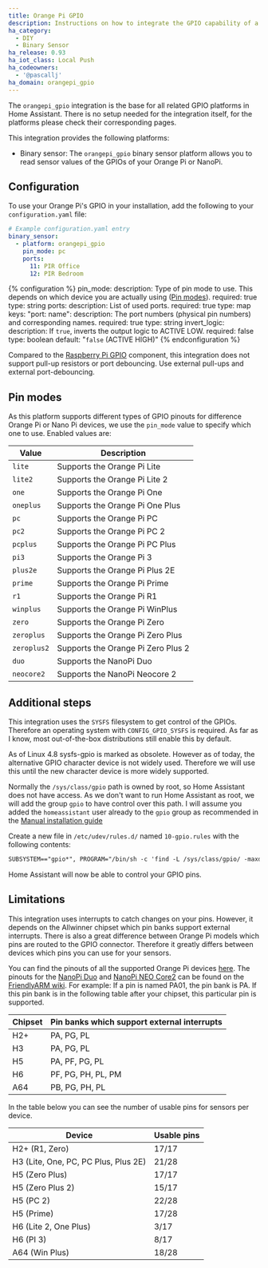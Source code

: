 ```yaml
---
title: Orange Pi GPIO
description: Instructions on how to integrate the GPIO capability of a Orange Pi into Home Assistant.
ha_category:
  - DIY
  - Binary Sensor
ha_release: 0.93
ha_iot_class: Local Push
ha_codeowners:
  - '@pascallj'
ha_domain: orangepi_gpio
---
```


The `orangepi_gpio` integration is the base for all related GPIO platforms in Home Assistant. There is no setup needed for the integration itself, for the platforms please check their corresponding pages.

This integration provides the following platforms:

- Binary sensor: The `orangepi_gpio` binary sensor platform allows you to read sensor values of the GPIOs of your Orange Pi or NanoPi.

## Configuration

To use your Orange Pi's GPIO in your installation, add the following to your `configuration.yaml` file:

```yaml
# Example configuration.yaml entry
binary_sensor:
  - platform: orangepi_gpio
    pin_mode: pc
    ports:
      11: PIR Office
      12: PIR Bedroom
```

{% configuration %}
pin_mode:
  description: Type of pin mode to use. This depends on which device you are actually using ([Pin modes](#pin-modes)).
  required: true
  type: string
ports:
  description: List of used ports.
  required: true
  type: map
  keys:
    "port: name":
      description: The port numbers (physical pin numbers) and corresponding names.
      required: true
      type: string
invert_logic:
  description: If `true`, inverts the output logic to ACTIVE LOW.
  required: false
  type: boolean
  default: "`false` (ACTIVE HIGH)"
{% endconfiguration %}

Compared to the [Raspberry Pi GPIO](/integrations/rpi_gpio/) component, this integration does not support pull-up resistors or port debouncing. Use external pull-ups and external port-debouncing.

## Pin modes

As this platform supports different types of GPIO pinouts for difference Orange Pi or Nano Pi devices, we use the `pin_mode` value to specify which one to use. Enabled values are:

| Value | Description |
| ----- | ----------- |
| `lite` | Supports the Orange Pi Lite |
| `lite2` | Supports the Orange Pi Lite 2 |
| `one` | Supports the Orange Pi One |
| `oneplus` | Supports the Orange Pi One Plus |
| `pc` | Supports the Orange Pi PC |
| `pc2` | Supports the Orange Pi PC 2 |
| `pcplus` | Supports the Orange Pi PC Plus |
| `pi3` | Supports the Orange Pi 3 |
| `plus2e` | Supports the Orange Pi Plus 2E |
| `prime` | Supports the Orange Pi Prime |
| `r1` | Supports the Orange Pi R1 |
| `winplus` | Supports the Orange Pi WinPlus |
| `zero` | Supports the Orange Pi Zero |
| `zeroplus` | Supports the Orange Pi Zero Plus |
| `zeroplus2` | Supports the Orange Pi Zero Plus 2 |
| `duo` | Supports the NanoPi Duo |
| `neocore2` | Supports the NanoPi Neocore 2 |

## Additional steps

This integration uses the `SYSFS` filesystem to get control of the GPIOs. Therefore an operating system with `CONFIG_GPIO_SYSFS` is required. As far as I know, most out-of-the-box distributions still enable this by default.

As of Linux 4.8 sysfs-gpio is marked as obsolete. However as of today, the alternative GPIO character device is not widely used. Therefore we will use this until the new character device is more widely supported.

Normally the `/sys/class/gpio` path is owned by root, so Home Assistant does not have access. As we don't want to run Home Assistant as root, we will add the group `gpio` to have control over this path. I will assume you added the `homeassistant` user already to the `gpio` group as recommended in the [Manual installation guide](/docs/installation/raspberry-pi/)

Create a new file in `/etc/udev/rules.d/` named `10-gpio.rules` with the following contents:

```txt
SUBSYSTEM=="gpio*", PROGRAM="/bin/sh -c 'find -L /sys/class/gpio/ -maxdepth 2 -exec chown root:gpio {} \; -exec chmod 770 {} \; || true'"
```

Home Assistant will now be able to control your GPIO pins.

## Limitations

This integration uses interrupts to catch changes on your pins. However, it depends on the Allwinner chipset which pin banks support external interrupts. There is also a great difference between Orange Pi models which pins are routed to the GPIO connector. Therefore it greatly differs between devices which pins you can use for your sensors.

You can find the pinouts of all the supported Orange Pi devices [here](https://pascalroeleven.nl/2020/04/13/orange-pi-gpio-pinouts/). The pinouts for the [NanoPi Duo](http://wiki.friendlyarm.com/wiki/index.php/NanoPi_Duo) and [NanoPi NEO Core2](http://wiki.friendlyarm.com/wiki/index.php/NanoPi_NEO_Core2) can be found on the [FriendlyARM wiki](http://wiki.friendlyarm.com/). For example: If a pin is named PA01, the pin bank is PA. If this pin bank is in the following table after your chipset, this particular pin is supported.

| Chipset | Pin banks which support external interrupts |
| ------- | ------------------------------------------- |
| H2+ | PA, PG, PL |
| H3 | PA, PG, PL |
| H5 | PA, PF, PG, PL |
| H6 | PF, PG, PH, PL, PM |
| A64 | PB, PG, PH, PL |

In the table below you can see the number of usable pins for sensors per device.

| Device | Usable pins |
| ----- | ----------- |
| H2+ (R1, Zero) | 17/17 |
| H3 (Lite, One, PC, PC Plus, Plus 2E) | 21/28 |
| H5 (Zero Plus) | 17/17 |
| H5 (Zero Plus 2) | 15/17 |
| H5 (PC 2) | 22/28 |
| H5 (Prime) | 17/28 |
| H6 (Lite 2, One Plus) | 3/17 |
| H6 (PI 3) | 8/17 |
| A64 (Win Plus) | 18/28 |
